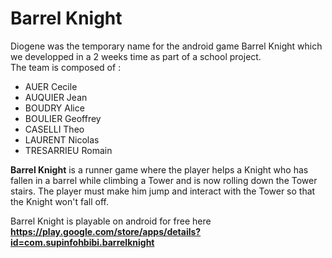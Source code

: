 # Barrel Knight 
Diogene was the temporary name for the android game Barrel Knight which we developped in a 2 weeks time as part of a school project.  
The team is composed of :
- AUER Cecile
- AUQUIER Jean
- BOUDRY Alice
- BOULIER Geoffrey
- CASELLI Theo
- LAURENT Nicolas
- TRESARRIEU Romain

**Barrel Knight** is a runner game where the player helps a Knight who has fallen in a barrel while climbing a Tower and is now rolling down the Tower stairs. The player must make him jump and interact with the Tower so that the Knight won't fall off.

Barrel Knight is playable on android for free here   
**https://play.google.com/store/apps/details?id=com.supinfohbibi.barrelknight**
